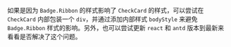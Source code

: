 如果是因为 `Badge.Ribbon` 的样式影响了 `CheckCard` 的样式，可以尝试在 `CheckCard` 内部包装一个 `div`，并通过添加内部样式 `bodyStyle` 来避免 `Badge.Ribbon` 样式的影响。另外，也可以尝试更新 `react` 和 `antd` 版本到最新来看看是否解决了这个问题。

